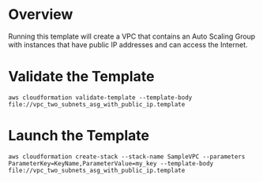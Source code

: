 # Overview
Running this template will create a VPC that contains an Auto Scaling Group with instances that have public IP addresses and can access the Internet.

# Validate the Template

    aws cloudformation validate-template --template-body file://vpc_two_subnets_asg_with_public_ip.template

# Launch the Template

    aws cloudformation create-stack --stack-name SampleVPC --parameters ParameterKey=KeyName,ParameterValue=my_key --template-body file://vpc_two_subnets_asg_with_public_ip.template
